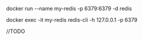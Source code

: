 docker run --name my-redis -p 6379:6379 -d redis

docker exec -it my-redis redis-cli -h 127.0.0.1 -p 6379

//TODO
